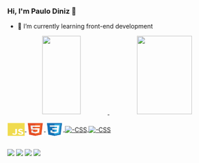 ### Hi, I'm Paulo Diniz 👋

- 🌱 I’m currently learning front-end development

<div align="center">
  <a href="https://github.com/paulodinizz">
  <img height="180em" width="42%" src="https://github-readme-stats.vercel.app/api?username=paulodinizz&show_icons=true&theme=tokyonight&include_all_commits=true&count_private=true"/>
  <img height="180em" width="50%" src="https://github-readme-stats.vercel.app/api/top-langs/?username=paulodinizz&layout=compact&langs_count=7&theme=tokyonight"/>
</div>
<div style="display: inline_block"><br>
  <img align="center" alt="-Js" height="30" width="40" src="https://raw.githubusercontent.com/devicons/devicon/master/icons/javascript/javascript-plain.svg">
  <img align="center" alt="-HTML" height="30" width="40" src="https://raw.githubusercontent.com/devicons/devicon/master/icons/html5/html5-original.svg">
  <img align="center" alt="-CSS" height="30" width="40" src="https://raw.githubusercontent.com/devicons/devicon/master/icons/css3/css3-original.svg">
  <img align="center" alt="-CSS" height="30" width="40" src="https://cdn.jsdelivr.net/gh/devicons/devicon/icons/bootstrap/bootstrap-original.svg">
  <img align="center" alt="-CSS" height="30" width="40" src="https://cdn.jsdelivr.net/gh/devicons/devicon/icons/c/c-original.svg">
</div>

##


<div> 
  <a href="https://www.instagram.com/paulo_diniz23/" target="_blank"><img src="https://img.shields.io/badge/-Instagram-%23E4405F?style=for-the-badge&logo=instagram&logoColor=white" target="_blank"></a>
 <a href="discordapp.com/users/323287868023898112" target="_blank"><img src="https://img.shields.io/badge/Discord-7289DA?style=for-the-badge&logo=discord&logoColor=white" target="_blank"></a> 
  <a href = "mailto:paulodiniz7001@gmail.com"><img src="https://img.shields.io/badge/-Gmail-%23333?style=for-the-badge&logo=gmail&logoColor=white" target="_blank"></a>
  <a href="https://www.linkedin.com/in/paulo-henrique-diniz-8403b0240/" target="_blank"><img src="https://img.shields.io/badge/-LinkedIn-%230077B5?style=for-the-badge&logo=linkedin&logoColor=white" target="_blank"></a>  
</div>
  
